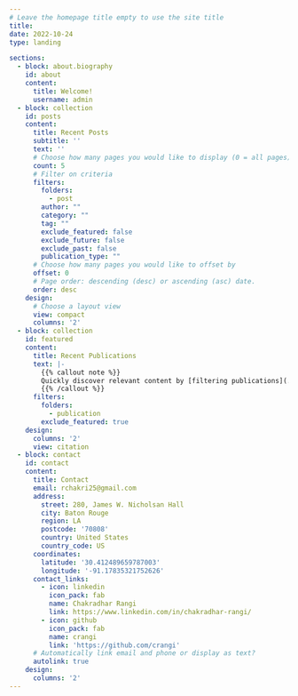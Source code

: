 ```yaml
---
# Leave the homepage title empty to use the site title
title:
date: 2022-10-24
type: landing

sections:
  - block: about.biography
    id: about
    content:
      title: Welcome!
      username: admin
  - block: collection
    id: posts
    content:
      title: Recent Posts
      subtitle: ''
      text: ''
      # Choose how many pages you would like to display (0 = all pages)
      count: 5
      # Filter on criteria
      filters:
        folders:
          - post
        author: ""
        category: ""
        tag: ""
        exclude_featured: false
        exclude_future: false
        exclude_past: false
        publication_type: ""
      # Choose how many pages you would like to offset by
      offset: 0
      # Page order: descending (desc) or ascending (asc) date.
      order: desc
    design:
      # Choose a layout view
      view: compact
      columns: '2'
  - block: collection
    id: featured
    content:
      title: Recent Publications
      text: |-
        {{% callout note %}}
        Quickly discover relevant content by [filtering publications](./publication/).
        {{% /callout %}}
      filters:
        folders:
          - publication
        exclude_featured: true
    design:
      columns: '2'
      view: citation
  - block: contact
    id: contact
    content:
      title: Contact
      email: rchakri25@gmail.com
      address:
        street: 280, James W. Nicholsan Hall
        city: Baton Rouge
        region: LA
        postcode: '70808'
        country: United States
        country_code: US
      coordinates:
        latitude: '30.412489659787003' 
        longitude: '-91.17835321752626'
      contact_links:
        - icon: linkedin
          icon_pack: fab
          name: Chakradhar Rangi
          link: https://www.linkedin.com/in/chakradhar-rangi/
        - icon: github
          icon_pack: fab
          name: crangi
          link: 'https://github.com/crangi'  
      # Automatically link email and phone or display as text?
      autolink: true
    design:
      columns: '2'
--- 
```

